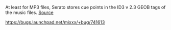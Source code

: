 At least for MP3 files, Serato stores cue points in the ID3 v 2.3 GEOB
tags of the music files.
[Source](http://serato.com/forum/discussion/345668)

<https://bugs.launchpad.net/mixxx/+bug/741613>
